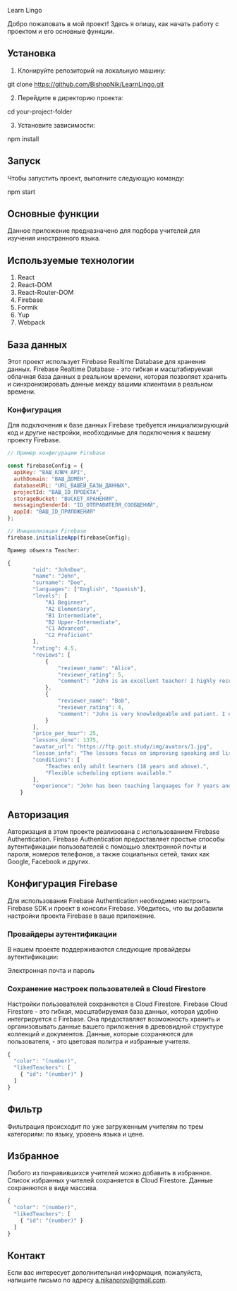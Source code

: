 <!-- @format -->

Learn Lingo

Добро пожаловать в мой проект! Здесь я опишу, как начать работу с проектом и его основные функции.

## Установка

1. Клонируйте репозиторий на локальную машину:

git clone https://github.com/BishopNik/LearnLingo.git

2. Перейдите в директорию проекта:

cd your-project-folder

3. Установите зависимости:

npm install

## Запуск

Чтобы запустить проект, выполните следующую команду:

npm start

## Основные функции

Данное приложение предназначено для подбора учителей для изучения иностранного языка.

## Используемые технологии

1. React
2. React-DOM
3. React-Router-DOM
4. Firebase
5. Formik
6. Yup
7. Webpack

## База данных

Этот проект использует Firebase Realtime Database для хранения данных. Firebase Realtime Database - это гибкая и масштабируемая облачная база данных в реальном времени, которая позволяет хранить и синхронизировать данные между вашими клиентами в реальном времени.

### Конфигурация

Для подключения к базе данных Firebase требуется инициализирующий код и другие настройки, необходимые для подключения к вашему проекту Firebase.

```javascript
// Пример конфигурации Firebase

const firebaseConfig = {
  apiKey: "ВАШ_КЛЮЧ_API",
  authDomain: "ВАШ_ДОМЕН",
  databaseURL: "URL_ВАШЕЙ_БАЗЫ_ДАННЫХ",
  projectId: "ВАШ_ID_ПРОЕКТА",
  storageBucket: "BUCKET_ХРАНЕНИЯ",
  messagingSenderId: "ID_ОТПРАВИТЕЛЯ_СООБЩЕНИЙ",
  appId: "ВАШ_ID_ПРИЛОЖЕНИЯ"
};

// Инициализация Firebase
firebase.initializeApp(firebaseConfig);

Пример объекта Teacher:

{
		"uid": "JohnDoe",
		"name": "John",
		"surname": "Doe",
		"languages": ["English", "Spanish"],
		"levels": [
			"A1 Beginner",
			"A2 Elementary",
			"B1 Intermediate",
			"B2 Upper-Intermediate",
			"C1 Advanced",
			"C2 Proficient"
		],
		"rating": 4.5,
		"reviews": [
			{
				"reviewer_name": "Alice",
				"reviewer_rating": 5,
				"comment": "John is an excellent teacher! I highly recommend him."
			},
			{
				"reviewer_name": "Bob",
				"reviewer_rating": 4,
				"comment": "John is very knowledgeable and patient. I enjoyed his classes."
			}
		],
		"price_per_hour": 25,
		"lessons_done": 1375,
		"avatar_url": "https://ftp.goit.study/img/avatars/1.jpg",
		"lesson_info": "The lessons focus on improving speaking and listening skills through interactive activities and discussions.",
		"conditions": [
			"Teaches only adult learners (18 years and above).",
			"Flexible scheduling options available."
		],
		"experience": "John has been teaching languages for 7 years and has extensive experience in helping students improve their language skills. He has successfully taught numerous students from different backgrounds and proficiency levels."
	}

```

## Авторизация

Авторизация в этом проекте реализована с использованием Firebase Authentication. Firebase Authentication предоставляет простые способы аутентификации пользователей с помощью электронной почты и пароля, номеров телефонов, а также социальных сетей, таких как Google, Facebook и других.

## Конфигурация Firebase

Для использования Firebase Authentication необходимо настроить Firebase SDK и проект в консоли Firebase. Убедитесь, что вы добавили настройки проекта Firebase в ваше приложение.

### Провайдеры аутентификации

В нашем проекте поддерживаются следующие провайдеры аутентификации:

Электронная почта и пароль

### Сохранение настроек пользователей в Cloud Firestore

Настройки пользователей сохраняются в Cloud Firestore. Firebase Cloud Firestore - это гибкая, масштабируемая база данных, которая удобно интегрируется с Firebase. Она предоставляет возможность хранить и организовывать данные вашего приложения в древовидной структуре коллекций и документов. Данные, которые сохраняются для пользователя, - это цветовая политра и избранные учителя.

```javascript
{
  "color": "(number)",
  "likedTeachers": [
    { "id": "(number)" }
  ]
}
```

## Фильтр

Фильтрация происходит по уже загруженным учителям по трем категориям: по языку, уровень языка и цене.

## Избранное

Любого из понравившихся учителей можно добавить в избранное. Список избранных учителей сохраняется в Cloud Firestore. Данные сохраняются в виде массива.

```javascript
{
  "color": "(number)",
  "likedTeachers": [
    { "id": "(number)" }
  ]
}
```

## Контакт

Если вас интересует дополнительная информация, пожалуйста, напишите письмо по адресу a.nikanorov@gmail.com.

```

```

